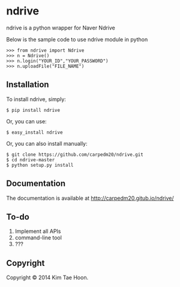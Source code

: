 ndrive
========

ndrive is a python wrapper for Naver Ndrive

Below is the sample code to use ndrive module in python

    >>> from ndrive import Ndrive
    >>> n = Ndrive()
    >>> n.login("YOUR_ID","YOUR_PASSWORD")
    >>> n.uploadFile("FILE_NAME")


Installation
---------------
To install ndrive, simply:

    $ pip install ndrive

Or, you can use:

    $ easy_install ndrive

Or, you can also install manually:

    $ git clone https://github.com/carpedm20/ndrive.git
    $ cd ndrive-master
    $ python setup.py install


Documentation
-------------

The documentation is available at http://carpedm20.gitub.io/ndrive/


To-do
-----

1. Implement all APIs
2. command-line tool
3. ???


Copyright
---------

Copyright © 2014 Kim Tae Hoon.
